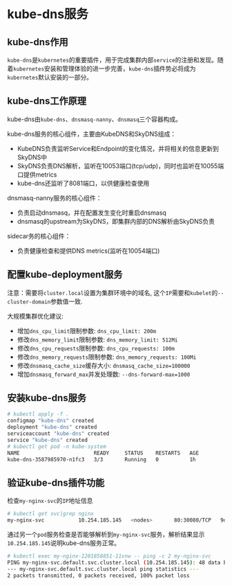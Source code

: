 # kube-dns服务
## kube-dns作用

`kube-dns`是`kubernetes`的重要插件，用于完成集群内部`service`的注册和发现。随着`kubernetes`安装和管理体验的进一步完善，`kube-dns`插件势必将成为`kubernetes`默认安装的一部分。

## kube-dns工作原理

kube-dns由`kube-dns`、`dnsmasq-nanny`、`dnsmasq`三个容器构成。

kube-dns服务的核心组件，主要由KubeDNS和SkyDNS组成：

+ KubeDNS负责监听Service和Endpoint的变化情况，并将相关的信息更新到SkyDNS中
+ SkyDNS负责DNS解析，监听在10053端口(tcp/udp)，同时也监听在10055端口提供metrics
+ kube-dns还监听了8081端口，以供健康检查使用

dnsmasq-nanny服务的核心组件：
+ 负责启动dnsmasq，并在配置发生变化时重启dnsmasq
+ dnsmasq的upstream为SkyDNS，即集群内部的DNS解析由SkyDNS负责

sidecar务的核心组件：
+ 负责健康检查和提供DNS metrics(监听在10054端口)

## 配置kube-deployment服务

注意：需要将`cluster.local`设置为集群环境中的域名, 这个`IP`需要和`kubelet`的`--cluster-domain`参数值一致.

大规模集群优化建议: 
+ 增加`dns_cpu_limit`限制参数: `dns_cpu_limit: 200m`
+ 修改`dns_memory_limit`限制参数: `dns_memory_limit: 512Mi`
+ 修改`dns_cpu_requests`限制参数: `dns_cpu_requests: 100m`
+ 修改`dns_memory_requests`限制参数: `dns_memory_requests: 100Mi`
+ 修改`dnsmasq_cache_size`缓存大小: `dnsmasq_cache_size=100000`
+ 增加`dnsmasq_forward_max`并发处理数: `--dns-forward-max=1000`

## 安装kube-dns服务

``` bash
# kubectl apply -f .
configmap "kube-dns" created
deployment "kube-dns" created
serviceaccount "kube-dns" created
service "kube-dns" created
# kubectl get pod -n kube-system
NAME                        READY     STATUS    RESTARTS   AGE
kube-dns-3587985970-n1fc3   3/3       Running   0          1h
```
## 验证kube-dns插件功能

检查`my-nginx-svc`的`IP`地址信息

``` bash
# kubectl get svc|grep nginx    
my-nginx-svc           10.254.185.145   <nodes>       80:30080/TCP   9d
```

通过另一个`pod`服务检查是否能够解析到`my-nginx-svc`服务，解析结果显示`10.254.185.145`说明kube-dns服务正常。

``` bash
# kubectl exec my-nginx-1201858851-11vnw -- ping -c 2 my-nginx-svc
PING my-nginx-svc.default.svc.cluster.local (10.254.185.145): 48 data bytes
--- my-nginx-svc.default.svc.cluster.local ping statistics ---
2 packets transmitted, 0 packets received, 100% packet loss
